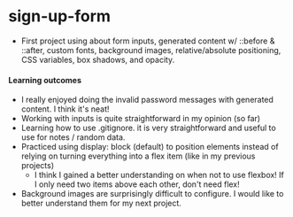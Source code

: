 # sign-up-form
- First project using about form inputs, generated content w/ ::before & ::after, custom fonts, background images, relative/absolute positioning, CSS variables, box shadows, and opacity.

#### Learning outcomes
- I really enjoyed doing the invalid password messages with generated content. I think it's neat!
- Working with inputs is quite straightforward in my opinion (so far)
- Learning how to use .gitignore. it is very straightforward and useful to use for notes / random data.
- Practiced using display: block (default) to position elements instead of relying on turning everything into a flex item (like in my previous projects)
  - I think I gained a better understanding on when not to use flexbox! If I only need two items above each other, don't need flex!
- Background images are surprisingly difficult to configure. I would like to better understand them for my next project. 